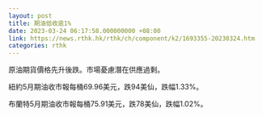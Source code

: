 ```yaml
---
layout: post
title: 期油低收逾1%
date: 2023-03-24 06:17:58.000000000 +08:00
link: https://news.rthk.hk/rthk/ch/component/k2/1693355-20230324.htm
categories: rthk
---
```


原油期貨價格先升後跌。市場憂慮潛在供應過剩。

紐約5月期油收市報每桶69.96美元，跌94美仙，跌幅1.33%。

布蘭特5月期油收市報每桶75.91美元，跌78美仙，跌幅1.02%。
